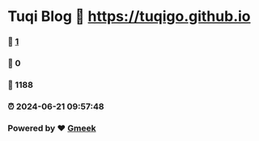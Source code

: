 # Tuqi Blog :link: https://tuqigo.github.io 
### :page_facing_up: [1](https://tuqigo.github.io/tag.html) 
### :speech_balloon: 0 
### :hibiscus: 1188 
### :alarm_clock: 2024-06-21 09:57:48 
### Powered by :heart: [Gmeek](https://github.com/Meekdai/Gmeek)
